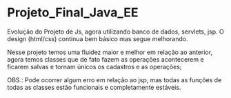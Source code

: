 # Projeto_Final_Java_EE

Evolução do Projeto de Js, agora utilizando banco de dados, servlets, jsp. O design (html/css) continua bem básico mas segue melhorando.

Nesse projeto temos uma fluidez maior e melhor em relação ao anterior, agora temos classes que de fato fazem as operações acontecerem e ficarem salvas e tornam únicos os cadastros
e as operações;

OBS.: Pode ocorrer algum erro em relação ao jsp, mas todas as funções de todas as classes estão funcionais e completamente estáveis.
